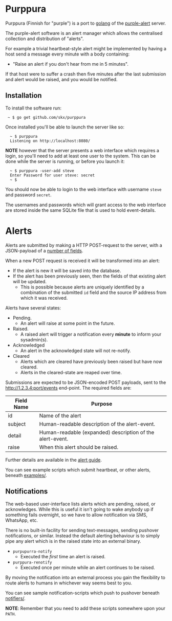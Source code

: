 # Purppura

Purppura (Finnish for "purple") is a port to [golang](https://golang.org/) of the [purple-alert](https://github.com/skx/purple) server.

The purple-alert software is an alert manager which allows the centralised collection and distribution of "alerts".

For example a trivial heartbeat-style alert might be implemented by having a host send a message every minute with a body containing:

* "Raise an alert if you don't hear from me in 5 minutes".

If that host were to suffer a crash then five minutes after the last submission and alert would be raised, and you would be notified.


## Installation

To install the software run:

     ~ $ go get github.com/skx/purppura

Once installed you'll be able to launch the server like so:

      ~ $ purppura
      Listening on http://localhost:8080/

**NOTE** however that the server presents a web interface which requires a login, so you'll need to add at least one user to the system.  This can be done while the server is running, or before you launch it:

      ~ $ purppura -user-add steve
      Enter Password for user steve: secret
      ~ $

You should now be able to login to the web interface with username `steve` and password `secret`.

The usernames and passwords which will grant access to the web interface are stored inside the same SQLite file that is used to hold event-details.


# Alerts

Alerts are submitted by making a HTTP POST-request to the server, with a JSON-payload of a [number of fields](ALERTS.md).

When a new POST request is received it will be transformed into an alert:

* If the alert is new it will be saved into the database.
* If the alert has been previously seen, then the fields of that existing alert will be updated.
     * This is possible because alerts are uniquely identified by a combination of the submitted `id` field and the source IP address from which it was received.

Alerts have several states:

* Pending.
   * An alert will raise at some point in the future.
* Raised.
   * A raised alert will trigger a notification every **minute** to inform your sysadmin(s).
* Acknowledged
   * An alert in the acknowledged state will not re-notify.
* Cleared
   * Alerts which are cleared have previously been raised but have now cleared.
   * Alerts in the cleared-state are reaped over time.

Submissions are expected to be JSON-encoded POST payloads, sent
to the http://1.2.3.4:port/events end-point.  The required fields are:

|Field Name | Purpose                                                   |
|-----------|-----------------------------------------------------------|
|id         | Name of the alert                                         |
|subject    | Human-readable description of the alert-event.            |
|detail     | Human-readable (expanded) description of the alert-event. |
|raise      | When this alert should be raised.                         |

Further details are available in the [alert guide](ALERTS.md).

You can see example scripts which submit heartbeat, or other alerts, beneath [examples/](examples/).


## Notifications

The web-based user-interface lists alerts which are pending, raised, or acknowledges.  While this is useful it isn't going to wake anybody up if something fails overnight, so we have to allow notification via SMS, WhatsApp, etc.

There is no built-in facility for sending text-messages, sending pushover notifications, or similar.  Instead the default alerting behaviour is to simply pipe any alert which is in the raised state into an external binary.

* `purpupurra-notify`
   * Executed the _first_ time an alert is raised.
* `purppura-renotify`
   * Executed once per minute while an alert continues to be raised.

By moving the notification into an external process you gain the flexibility
to route alerts to humans in whichever way seems best to you.

You can see sample notification-scripts which push to pushover beneath [notifiers/](notifiers/).

**NOTE**: Remember that you need to add these scripts somewhere upon your `PATH`.
